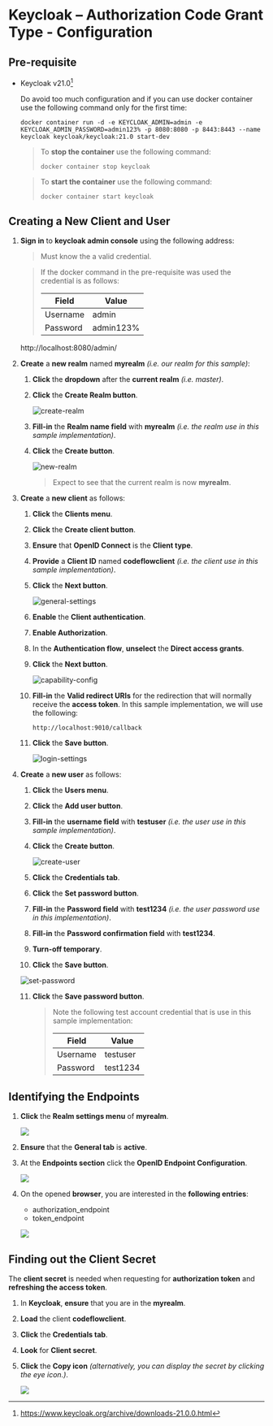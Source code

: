 # Keycloak – Authorization Code Grant Type - Configuration

## Pre-requisite

* Keycloak v21.0[^1]

  Do avoid too much configuration and if you can use docker container use the following command only for the first time:

  ```
  docker container run -d -e KEYCLOAK_ADMIN=admin -e KEYCLOAK_ADMIN_PASSWORD=admin123% -p 8080:8080 -p 8443:8443 --name keycloak keycloak/keycloak:21.0 start-dev
  ```
  
  > To **stop the container** use the following command:
  >
  > ```
  > docker container stop keycloak
  > ```
  
  > To **start the container** use the following command:
  >
  > ```
  > docker container start keycloak
  > ```

## Creating a New Client and User

1. **Sign in** to **keycloak admin console** using the following address:

   > Must know the a valid credential. 

   > If the docker command in the pre-requisite was used the credential is as follows:
   >
   > | Field    | Value     |
   > | -------- | --------- |
   > | Username | admin     |
   > | Password | admin123% |

   http://localhost:8080/admin/

2. **Create** a **new realm** named **myrealm** *(i.e. our realm for this sample)*: 

   1. **Click** the **dropdown** after the **current realm** *(i.e. master)*.

   2. **Click** the **Create Realm button**.

      ![create-realm](images/create-realm.png)

   3. **Fill-in** the **Realm name field** with **myrealm** *(i.e. the realm use in this sample implementation)*.

   4. **Click** the **Create button**.

      ![new-realm](images/new-realm.png)

      > Expect to see that the current realm is now **myrealm**.

3. **Create** a **new client** as follows:

   1. **Click** the **Clients menu**.

   2. **Click** the **Create client button**.

   3. **Ensure** that **OpenID Connect** is the **Client type**.

   4. **Provide** a **Client ID** named **codeflowclient** *(i.e. the client use in this sample implementation)*.

   5. **Click** the **Next button**.

      ![general-settings](images/general-settings.png)

   6. **Enable** the **Client authentication**.

   7. **Enable Authorization**.

   8. In the **Authentication flow**, **unselect** the **Direct access grants**.

   9. **Click** the **Next button**.

      ![capability-config](images/capability-config.png)

   10. **Fill-in** the **Valid redirect URIs** for the redirection that will normally receive the **access token**. In this sample implementation, we will use the following:

       ```
       http://localhost:9010/callback
       ```

   11. **Click** the **Save button**.

       ![login-settings](images/login-settings.png)

   

4. **Create** a **new user** as follows:

   1. **Click** the **Users menu**.

   2. **Click** the **Add user button**.

   3. **Fill-in** the **username field** with **testuser** *(i.e. the user use in this sample implementation)*.

   4. **Click** the **Create button**. 

      ![create-user](images/create-user.png)

   5. **Click** the **Credentials tab**.

   6. **Click** the **Set password button**.

   7. **Fill-in** the **Password field** with **test1234** *(i.e. the user password use in this implementation)*.

   8. **Fill-in** the **Password confirmation field** with **test1234**.

   9. **Turn-off temporary**.

   10. **Click** the **Save button**.

      ![set-password](images/set-password.png)

   11. **Click** the **Save password button**.

       > Note the following test account credential that is use in this sample implementation:
       >
       > | Field    | Value    |
       > | -------- | -------- |
       > | Username | testuser |
       > | Password | test1234 |

## Identifying the Endpoints

1. **Click** the **Realm settings menu** of **myrealm**.

   ![](images/realm-settings.png)

2. **Ensure** that the **General tab** is **active**.

3. At the **Endpoints section** click the **OpenID Endpoint Configuration**.

   ![](images/myrealm-general.png)

4. On the opened **browser**, you are interested in the **following entries**:

   * authorization_endpoint
   * token_endpoint

   ![](images/end-points.png)

## Finding out the Client Secret

The **client secret** is needed when requesting for **authorization token** and **refreshing the access token**.

1. In **Keycloak**, **ensure** that you are in the **myrealm**.

2. **Load** the client **codeflowclient**.

3. **Click** the **Credentials tab**.

4. **Look** for **Client secret**.

5. **Click** the **Copy icon** *(alternatively, you can display the secret by clicking the eye icon.)*.

   ![](images/client-secret.png)

[^1]: https://www.keycloak.org/archive/downloads-21.0.0.html